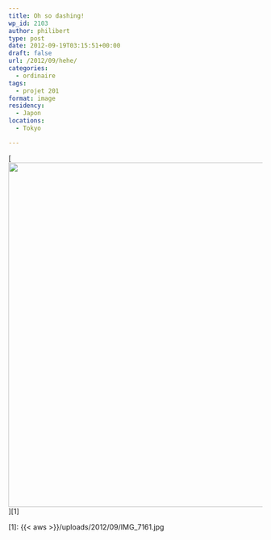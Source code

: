 ```yaml
---
title: Oh so dashing!
wp_id: 2103
author: philibert
type: post
date: 2012-09-19T03:15:51+00:00
draft: false
url: /2012/09/hehe/
categories:
  - ordinaire
tags:
  - projet 201
format: image
residency:
  - Japon
locations:
  - Tokyo

---
```

[<img src="{{< aws >}}/uploads/2012/09/IMG_7161-1024x684.jpg" alt="" title="IMG_7161" width="1024" height="684" class="alignnone size-large wp-image-2104" srcset="{{< aws >}}/uploads/2012/09/IMG_7161-1024x684.jpg 1024w, {{< aws >}}/uploads/2012/09/IMG_7161-300x200.jpg 300w, {{< aws >}}/uploads/2012/09/IMG_7161-263x175.jpg 263w, {{< aws >}}/uploads/2012/09/IMG_7161-650x434.jpg 650w" sizes="(max-width: 1024px) 100vw, 1024px" />][1]

 [1]: {{< aws >}}/uploads/2012/09/IMG_7161.jpg